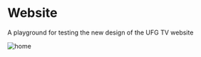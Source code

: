 # Website

A playground for testing the new design of the UFG TV website

![home](https://github.com/tvufg/website/blob/master/assets/img/home.png "HOME")

